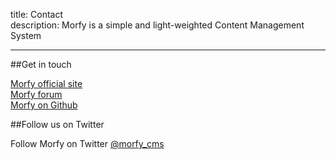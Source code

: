 title: Contact  
description: Morfy is a simple and light-weighted Content Management System  

----

##Get in touch

[Morfy official site](http://morfy.org/)   
[Morfy forum](http://forum.morfy.org/)  
[Morfy on Github](https://github.com/Awilum/morfy-cms)  

##Follow us on Twitter

Follow Morfy on Twitter [@morfy_cms](https://twitter.com/morfy_cms)
